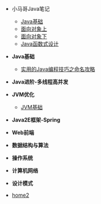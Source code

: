 * 小马哥Java笔记

    * [Java基础](notes/Java基础)
    * [面向对象上](notes/面向对象上)
    * [面向对象下](notes/面向对象下)
    * [Java函数式设计](notes/Java函数式设计)
    
* **Java基础**

    * [实用的Java编程技巧之命名攻略](javabasic/实用的Java编程技巧之命名攻略)
  
* **Java进阶-多线程高并发**

* **JVM优化**
  * [JVM基础](jvm/JVM基础)


* **Java2E框架-Spring**

* **Web前端**

* **数据结构与算法**

* **操作系统**

* **计算机网络**

* **设计模式**

* [home2](home2)
